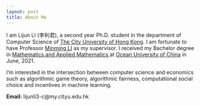 ```yaml
---
layout: post
title: About Me
---
```


<div class="page">

<p>I am Lijun LI (李利君), a second year Ph.D. student in the department of Computer Science of <a href="https://www.cityu.edu.hk/" target="_blank">The City University of Hong Kong</a>. I am fortunate to have Professor <a href="https://www.cs.cityu.edu.hk/~minmli/" target="_blank">Minming LI</a> as my supervisor. I received my Bachelor degree in <a href="http://eweb.ouc.edu.cn/ms/main.htm" target="_blank"> Mathematics and Applied Mathematics </a> at <a href="http://www.ouc.edu.cn/main.htm" target="_blank">Ocean University of China</a> in June, 2021.</p>

<p>I’m interested in the intersection between computer science and economics such as algorithmic game theory, algorithmic fairness, computational social choice and incentives in machine learning.</p>

<p><strong>Email:</strong>
lijunli3-c@my.cityu.edu.hk</p>

</div>

